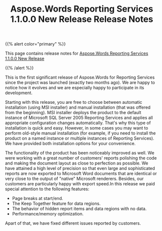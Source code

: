 ﻿---
title: Aspose.Words Reporting Services 1.1.0.0 New Release Release Notes
description: "Aspose.Words Reporting Services 1.1.0.0 New Release Release Notes – learn about the latest updates and fixes."
type: docs
weight: 130
url: /reportingservices/aspose-words-reporting-services-1-1-0-0-new-release-release-notes/
---

{{% alert color="primary" %}} 

This page contains release notes for [Aspose.Words Reporting Services 1.1.0.0 New Release](https://downloads.aspose.com/words/reportingservices/new-releases/aspose.words-reporting-services-1.1.0.0-new-release/)

{{% /alert %}} 

This is the first significant release of Aspose.Words for Reporting Services since the project was launched (exactly two months ago). We are happy to notice how it evolves and we are especially happy to participate in its development.

Starting with this release, you are free to choose between automatic installation (using MSI installer) and manual installation (that was offered from the beginning). MSI installer deploys the product to the default instance of Microsoft SQL Server 2005 Reporting Services and applies all appropriate configuration changes automatically. That's why this type of installation is quick and easy. However, in some cases you may want to perform old-style manual installation (for example, if you need to install the product on a named instance or multiple instances of Reporting Services). We have provided both installation options for your convenience.

The functionality of the product has been noticeably improved as well. We were working with a great number of customers' reports polishing the code and making the document layout as close to perfection as possible. We have attained a high level of precision so that even large and sophisticated reports are now exported to Microsoft Word documents that are identical or very close to the output of "native" Microsoft renderers. Besides, our customers are particularly happy with export speed.In this release we paid special attention to the following features:

- Page breaks at start/end.
- The Keep Together feature for data regions.
- The behavior of hidden report items and data regions with no data.
- Performance/memory optimization.

Apart of that, we have fixed different issues reported by customers.
